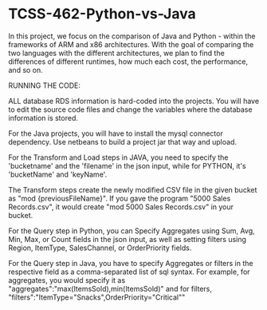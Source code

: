 # TCSS-462-Python-vs-Java

In this project, we focus on the comparison of Java and Python - within the frameworks of ARM and x86 architectures. With the goal of comparing the two languages with the different architectures, we plan to find the differences of different runtimes, how much each cost, the performance, and so on.

RUNNING THE CODE:

ALL database RDS information is hard-coded into the projects. You will have to edit the source code files and change the variables where the database information is stored.

For the Java projects, you will have to install the mysql connector dependency. Use netbeans to build a project jar that way and upload.

For the Transform and Load steps in JAVA, you need to specify the 'bucketname' and the 'filename' in the json input, while for PYTHON, it's 'bucketName' and 'keyName'.

The Transform steps create the newly modified CSV file in the given bucket as "mod {previousFileName}".
If you gave the program "5000 Sales Records.csv", it would create "mod 5000 Sales Records.csv" in your bucket.

For the Query step in Python, you can Specify Aggregates using Sum, Avg, Min, Max, or Count fields in the json input, as well as setting filters using Region, ItemType, SalesChannel, or OrderPriority fields.

For the Query step in Java, you have to specify Aggregates or filters in the respective field as a comma-separated list of sql syntax. For example, for aggregates, you would specify it as "aggregates":"max(ItemsSold),min(ItemsSold)" and for filters, "filters":"ItemType=\"Snacks\",OrderPriority=\"Critical\""

